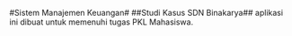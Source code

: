 #Sistem Manajemen Keuangan#
##Studi Kasus SDN Binakarya##
aplikasi ini dibuat untuk memenuhi tugas PKL Mahasiswa.